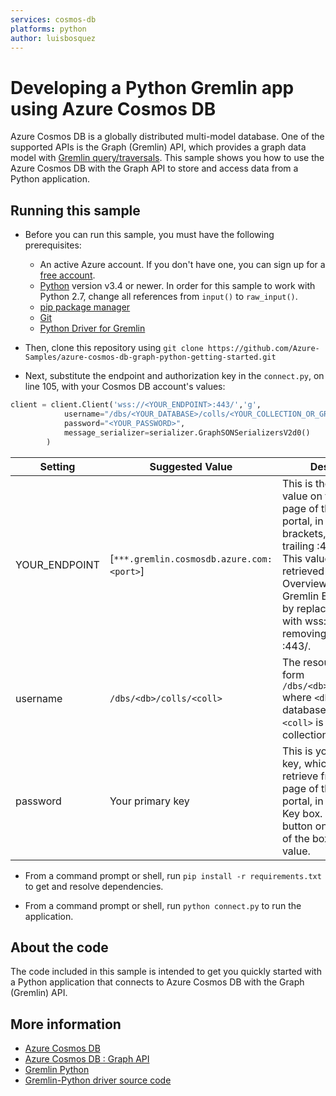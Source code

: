 ```yaml
---
services: cosmos-db
platforms: python
author: luisbosquez
---
```


# Developing a Python Gremlin app using Azure Cosmos DB
Azure Cosmos DB is a globally distributed multi-model database. One of the supported APIs is the Graph (Gremlin) API, which provides a graph data model with [Gremlin query/traversals](https://tinkerpop.apache.org/gremlin.html). This sample shows you how to use the Azure Cosmos DB with the Graph API to store and access data from a Python application.

## Running this sample

* Before you can run this sample, you must have the following prerequisites:

  * An active Azure account. If you don't have one, you can sign up for a [free account](https://azure.microsoft.com/free/). 
  * [Python](https://www.python.org/downloads/) version v3.4 or newer. In order for this sample to work with Python 2.7, change all references from `input()` to `raw_input()`.
  * [pip package manager](https://pip.pypa.io/en/stable/installing/)
  * [Git](http://git-scm.com/)
  * [Python Driver for Gremlin](https://github.com/apache/tinkerpop/tree/master/gremlin-python)


* Then, clone this repository using `git clone https://github.com/Azure-Samples/azure-cosmos-db-graph-python-getting-started.git`

* Next, substitute the endpoint and authorization key in the `connect.py`, on line 105, with your Cosmos DB account's values:

```python
client = client.Client('wss://<YOUR_ENDPOINT>:443/','g', 
            username="/dbs/<YOUR_DATABASE>/colls/<YOUR_COLLECTION_OR_GRAPH>", 
            password="<YOUR_PASSWORD>",
            message_serializer=serializer.GraphSONSerializersV2d0()
        )
```

| Setting | Suggested Value | Description |
| ------- | --------------- | ----------- |
| YOUR_ENDPOINT   | [`***.gremlin.cosmosdb.azure.com:<port>`] | This is the Gremlin URI value on the Overview page of the Azure portal, in square brackets, with the trailing :443/ removed.  This value can also be retrieved from the Overview tab, using the Gremlin Endpoint value by replacing https:// with wss://, and removing the trailing :443/. |
| username | `/dbs/<db>/colls/<coll>` | The resource of the form `/dbs/<db>/colls/<coll>` where `<db>` is your database name and `<coll>` is your collection name. |
| password | Your primary key | This is your primary key, which you can retrieve from the Keys page of the Azure portal, in the Primary Key box. Use the copy button on the left side of the box to copy the value. |

* From a command prompt or shell, run `pip install -r requirements.txt` to get and resolve dependencies.

* From a command prompt or shell, run `python connect.py` to run the application.

## About the code
The code included in this sample is intended to get you quickly started with a Python application that connects to Azure Cosmos DB with the Graph (Gremlin) API.

## More information

- [Azure Cosmos DB](https://docs.microsoft.com/azure/cosmos-db/introduction)
- [Azure Cosmos DB : Graph API](https://docs.microsoft.com/en-us/azure/cosmos-db/graph-introduction)
- [Gremlin Python](http://tinkerpop.apache.org/docs/current/reference/#gremlin-python)
- [Gremlin-Python driver source code](https://github.com/apache/tinkerpop/tree/master/gremlin-python)
